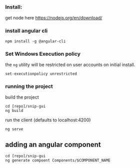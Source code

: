 ### Install:
get node here
https://nodejs.org/en/download/

### install angular cli

```
npm install -g @angular-cli
```
### Set Windows Execution policy
the `ng` utility will be restricted on user accounts on initial install.
```
set-executionpolicy unrestricted
```
### running the project

build the project
```
cd [repo]/snip-gui
ng build
```

run the client (defaults to localhost:4200)
```
ng serve
```

## adding an angular component

```
cd [repo]/snip-gui
ng generate compoent Components/$COMPONENT_NAME
```

